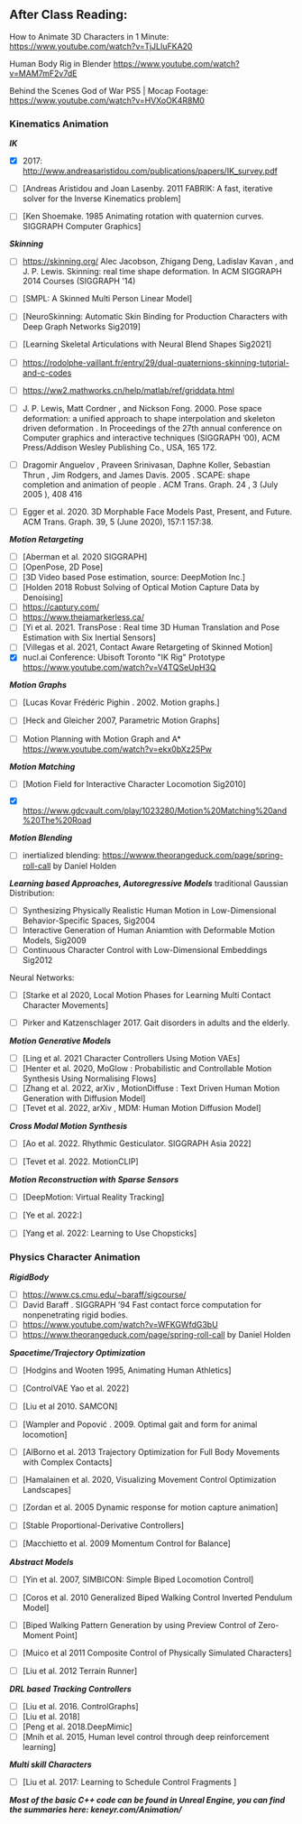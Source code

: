 ## After Class Reading:

How to Animate 3D Characters in 1 Minute:
https://www.youtube.com/watch?v=TjJLIuFKA20

Human Body Rig in Blender
https://www.youtube.com/watch?v=MAM7mF2v7dE

Behind the Scenes God of War PS5 | Mocap Footage: 
https://www.youtube.com/watch?v=HVXoOK4R8M0

### Kinematics Animation

***IK***
- [x] 2017: http://www.andreasaristidou.com/publications/papers/IK_survey.pdf
- [ ] [Andreas Aristidou and Joan Lasenby. 2011 FABRIK: A fast, iterative solver for the Inverse Kinematics problem]
- [ ] [Ken Shoemake. 1985 Animating rotation with quaternion curves. SIGGRAPH Computer Graphics]


***Skinning***
- [ ] https://skinning.org/ Alec Jacobson, Zhigang Deng, Ladislav Kavan , and J. P. Lewis. Skinning: real time shape deformation. In ACM SIGGRAPH 2014 Courses (SIGGRAPH '14)
- [ ] [SMPL: A Skinned Multi Person Linear Model]
- [ ] [NeuroSkinning: Automatic Skin Binding for Production Characters with Deep Graph Networks Sig2019]
- [ ] [Learning Skeletal Articulations with Neural Blend Shapes Sig2021]
- [ ] https://rodolphe-vaillant.fr/entry/29/dual-quaternions-skinning-tutorial-and-c-codes
- [ ] https://ww2.mathworks.cn/help/matlab/ref/griddata.html
- [ ] J. P. Lewis, Matt Cordner , and Nickson Fong. 2000. Pose space deformation: a unified approach to shape interpolation and skeleton driven deformation . In Proceedings of the 27th annual conference on Computer graphics and interactive techniques (SIGGRAPH ’00), ACM Press/Addison Wesley Publishing Co., USA, 165 172.
- [ ] Dragomir Anguelov , Praveen Srinivasan, Daphne Koller, Sebastian Thrun , Jim Rodgers, and James Davis. 2005 . SCAPE: shape completion and animation of people . ACM Trans. Graph. 24 , 3 (July 2005 ), 408 416
- [ ] Egger et al. 2020. 3D Morphable Face Models Past, Present, and Future. ACM Trans. Graph. 39, 5 (June 2020), 157:1 157:38.


***Motion Retargeting*** 
- [ ] [Aberman et al. 2020 SIGGRAPH]
- [ ] [OpenPose, 2D Pose]
- [ ] [3D Video based Pose estimation, source: DeepMotion Inc.]
- [ ] [Holden 2018 Robust Solving of Optical Motion Capture Data by Denoising]
- [ ] https://captury.com/
- [ ] https://www.theiamarkerless.ca/
- [ ] [Yi et al. 2021. TransPose : Real time 3D Human Translation and Pose Estimation with Six Inertial Sensors]
- [ ] [Villegas et al. 2021, Contact Aware Retargeting of Skinned Motion]
- [x] nucl.ai Conference: Ubisoft Toronto "IK Rig" Prototype https://www.youtube.com/watch?v=V4TQSeUpH3Q

***Motion Graphs*** 
- [ ] [Lucas Kovar Frédéric Pighin . 2002. Motion graphs.]
- [ ] [Heck and Gleicher 2007, Parametric Motion Graphs]
- [ ] Motion Planning with Motion Graph and A* https://www.youtube.com/watch?v=ekx0bXz25Pw


***Motion Matching***  
- [ ] [Motion Field for Interactive Character Locomotion Sig2010]
- [x] https://www.gdcvault.com/play/1023280/Motion%20Matching%20and%20The%20Road



***Motion Blending*** 
- [ ] inertialized blending: https://wwww.theorangeduck.com/page/spring-roll-call by Daniel Holden 


***Learning based Approaches, Autoregressive Models*** 
traditional Gaussian Distribution:
- [ ] Synthesizing Physically Realistic Human Motion in Low-Dimensional Behavior-Specific Spaces, Sig2004
- [ ] Interactive Generation of Human Aniamtion with Deformable Motion Models, Sig2009
- [ ] Continuous Character Control with Low-Dimensional Embeddings Sig2012

Neural Networks:
- [ ] [Starke et al 2020, Local Motion Phases for Learning Multi Contact Character Movements]
- [ ] Pirker and Katzenschlager 2017. Gait disorders in adults and the elderly.


***Motion Generative Models*** 
- [ ] [Ling et al. 2021 Character Controllers Using Motion VAEs]
- [ ] [Henter et al. 2020, MoGlow : Probabilistic and Controllable Motion Synthesis Using Normalising Flows]
- [ ] [Zhang et al. 2022, arXiv , MotionDiffuse : Text Driven Human Motion Generation with Diffusion Model]
- [ ] [Tevet et al. 2022, arXiv , MDM: Human Motion Diffusion Model]

***Cross Modal Motion Synthesis*** 
- [ ] [Ao et al. 2022. Rhythmic Gesticulator. SIGGRAPH Asia 2022]
- [ ] [Tevet et al. 2022. MotionCLIP]


***Motion Reconstruction with Sparse Sensors*** 
- [ ] [DeepMotion: Virtual Reality Tracking]
- [ ] [Ye et al. 2022:]
- [ ] [Yang et al. 2022: Learning to Use Chopsticks]



### Physics Character Animation

***RigidBody***
- [ ] https://www.cs.cmu.edu/~baraff/sigcourse/
- [ ] David Baraff . SIGGRAPH ’94 Fast contact force computation for nonpenetrating rigid bodies.
- [ ] https://www.youtube.com/watch?v=WFKGWfdG3bU
- [ ] https://www.theorangeduck.com/page/spring-roll-call by Daniel Holden

***Spacetime/Trajectory Optimization*** 
- [ ] [Hodgins and Wooten 1995, Animating Human Athletics]
- [ ] [ControlVAE Yao et al. 2022]
- [ ] [Liu et al 2010. SAMCON]
- [ ] [Wampler and Popović . 2009. Optimal gait and form for animal locomotion]
- [ ] [AlBorno et al. 2013 Trajectory Optimization for Full Body Movements with Complex Contacts]
- [ ] [Hamalainen et al. 2020, Visualizing Movement Control Optimization Landscapes]
- [ ] [Zordan et al. 2005 Dynamic response for motion capture animation]
- [ ] [Stable Proportional-Derivative Controllers]
- [ ] [Macchietto et al. 2009 Momentum Control for Balance]


***Abstract Models***
- [ ] [Yin et al. 2007, SIMBICON: Simple Biped Locomotion Control]
- [ ] [Coros et al. 2010 Generalized Biped Walking Control Inverted Pendulum Model]
- [ ] [Biped Walking Pattern Generation by using Preview Control of Zero-Moment Point]
- [ ] [Muico et al 2011 Composite Control of Physically Simulated Characters]
- [ ] [Liu et al. 2012 Terrain Runner]


***DRL based Tracking Controllers***
- [ ] [Liu et al. 2016. ControlGraphs]
- [ ] [Liu et al. 2018]
- [ ] [Peng et al. 2018.DeepMimic]
- [ ] [Mnih et al. 2015, Human level control through deep reinforcement learning]

***Multi skill Characters***
- [ ] [Liu et al. 2017: Learning to Schedule Control Fragments ]


***Most of the basic C++ code can be found in Unreal Engine, you can find the summaries here: keneyr.com/Animation/***